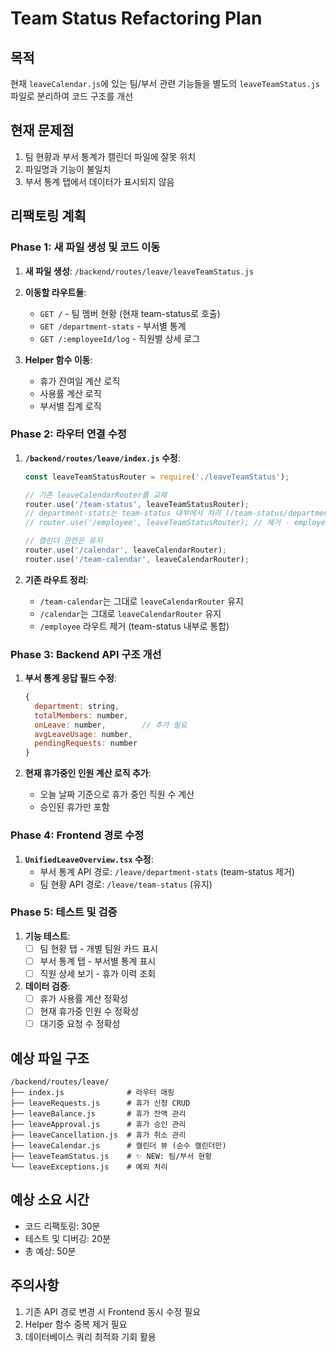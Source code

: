 # Team Status Refactoring Plan

## 목적
현재 `leaveCalendar.js`에 있는 팀/부서 관련 기능들을 별도의 `leaveTeamStatus.js` 파일로 분리하여 코드 구조를 개선

## 현재 문제점
1. 팀 현황과 부서 통계가 캘린더 파일에 잘못 위치
2. 파일명과 기능이 불일치
3. 부서 통계 탭에서 데이터가 표시되지 않음

## 리팩토링 계획

### Phase 1: 새 파일 생성 및 코드 이동
1. **새 파일 생성**: `/backend/routes/leave/leaveTeamStatus.js`
2. **이동할 라우트들**:
   - `GET /` - 팀 멤버 현황 (현재 team-status로 호출)
   - `GET /department-stats` - 부서별 통계
   - `GET /:employeeId/log` - 직원별 상세 로그

3. **Helper 함수 이동**:
   - 휴가 잔여일 계산 로직
   - 사용률 계산 로직
   - 부서별 집계 로직

### Phase 2: 라우터 연결 수정
1. **`/backend/routes/leave/index.js` 수정**:
   ```javascript
   const leaveTeamStatusRouter = require('./leaveTeamStatus');
   
   // 기존 leaveCalendarRouter를 교체
   router.use('/team-status', leaveTeamStatusRouter);
   // department-stats는 team-status 내부에서 처리 (/team-status/department-stats)
   // router.use('/employee', leaveTeamStatusRouter); // 제거 - employee/:id/log는 team-status 내부에서 처리
   
   // 캘린더 관련은 유지
   router.use('/calendar', leaveCalendarRouter);
   router.use('/team-calendar', leaveCalendarRouter);
   ```

2. **기존 라우트 정리**:
   - `/team-calendar`는 그대로 `leaveCalendarRouter` 유지
   - `/calendar`는 그대로 `leaveCalendarRouter` 유지
   - `/employee` 라우트 제거 (team-status 내부로 통합)

### Phase 3: Backend API 구조 개선
1. **부서 통계 응답 필드 수정**:
   ```javascript
   {
     department: string,
     totalMembers: number,
     onLeave: number,        // 추가 필요
     avgLeaveUsage: number,
     pendingRequests: number
   }
   ```

2. **현재 휴가중인 인원 계산 로직 추가**:
   - 오늘 날짜 기준으로 휴가 중인 직원 수 계산
   - 승인된 휴가만 포함

### Phase 4: Frontend 경로 수정
1. **`UnifiedLeaveOverview.tsx` 수정**:
   - 부서 통계 API 경로: `/leave/department-stats` (team-status 제거)
   - 팀 현황 API 경로: `/leave/team-status` (유지)

### Phase 5: 테스트 및 검증
1. **기능 테스트**:
   - [ ] 팀 현황 탭 - 개별 팀원 카드 표시
   - [ ] 부서 통계 탭 - 부서별 통계 표시
   - [ ] 직원 상세 보기 - 휴가 이력 조회

2. **데이터 검증**:
   - [ ] 휴가 사용률 계산 정확성
   - [ ] 현재 휴가중 인원 수 정확성
   - [ ] 대기중 요청 수 정확성

## 예상 파일 구조

```
/backend/routes/leave/
├── index.js              # 라우터 매핑
├── leaveRequests.js      # 휴가 신청 CRUD
├── leaveBalance.js       # 휴가 잔액 관리
├── leaveApproval.js      # 휴가 승인 관리
├── leaveCancellation.js  # 휴가 취소 관리
├── leaveCalendar.js      # 캘린더 뷰 (순수 캘린더만)
├── leaveTeamStatus.js    # ✨ NEW: 팀/부서 현황
└── leaveExceptions.js    # 예외 처리
```

## 예상 소요 시간
- 코드 리팩토링: 30분
- 테스트 및 디버깅: 20분
- 총 예상: 50분

## 주의사항
1. 기존 API 경로 변경 시 Frontend 동시 수정 필요
2. Helper 함수 중복 제거 필요
3. 데이터베이스 쿼리 최적화 기회 활용